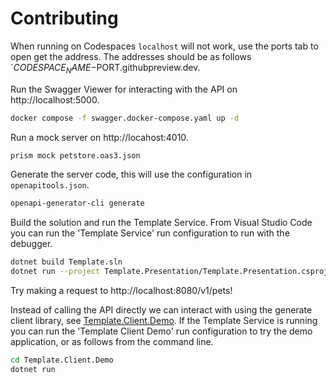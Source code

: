 # Contributing

When running on Codespaces `localhost` will not work, use the ports tab to open get the address. The addresses should be as follows `$CODESPACE_NAME-$PORT.githubpreview.dev.

Run the Swagger Viewer for interacting with the API on http://localhost:5000.

```sh
docker compose -f swagger.docker-compose.yaml up -d
```

Run a mock server on http://locahost:4010.

```sh
prism mock petstore.oas3.json
```

Generate the server code, this will use the configuration in `openapitools.json`.

```sh
openapi-generator-cli generate
```

Build the solution and run the Template Service. From Visual Studio Code you can run the 'Template Service' run configuration to run with the debugger.

```sh
dotnet build Template.sln
dotnet run --project Template.Presentation/Template.Presentation.csproj 
```

Try making a request to http://localhost:8080/v1/pets!

Instead of calling the API directly we can interact with using the generate client library, see [Template.Client.Demo](Template.Client.Demo/Program.cs). If the Template Service is running you can run the 'Template Client Demo' run configuration to try the demo application, or as follows from the command line.

```sh
cd Template.Client.Demo
dotnet run
```
